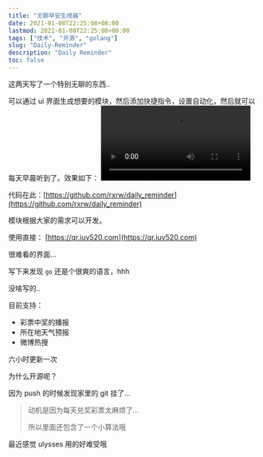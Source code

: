 ```yaml
---
title: "无聊早安生成器"
date: 2021-01-08T22:25:08+08:00
lastmod: 2021-01-08T22:25:08+08:00
tags: ["技术", "开源", "golang"]
slug: "Daily-Reminder"
description: "Daily Reminder"
toc: false
---
```


这两天写了一个特别无聊的东西..

可以通过 ui 界面生成想要的模块，然后添加快捷指令，设置自动化，然后就可以每天早晨听到了。效果如下：
<video src="https://rxrw.oss-cn-beijing.aliyuncs.com/RPReplay_Final1610112394.mov?Expires=1610116723&OSSAccessKeyId=TMP.3KjJa3DZrc1AauFswAzkGnSAf3fL9PHKNMYerigRjprWivn7cjM6Jhckb9pJQgc1vVT8cG7U6m14EaV15BvBmi74k4bmNb&Signature=kR4gyNXM8RKIEyhMC1CC7qOuPJw%3D&response-content-type=application%2Foctet-stream" controls>

代码在此：[https://github.com/rxrw/daily_reminder](https://github.com/rxrw/daily_reminder)

模块根据大家的需求可以开发。

使用直接： [https://qr.iuv520.com](https://qr.iuv520.com)

很难看的界面…

写下来发现 `go` 还是个很爽的语言，hhh

没啥写的..

目前支持：

- 彩票中奖的播报
- 所在地天气预报
- 微博热搜

六小时更新一次

为什么开源呢？

因为 push 的时候发现家里的 git 挂了…

> 动机是因为每天兑奖彩票太麻烦了...
>
> 所以里面还包含了一个小算法哦

最近感觉 ulysses 用的好难受哦
